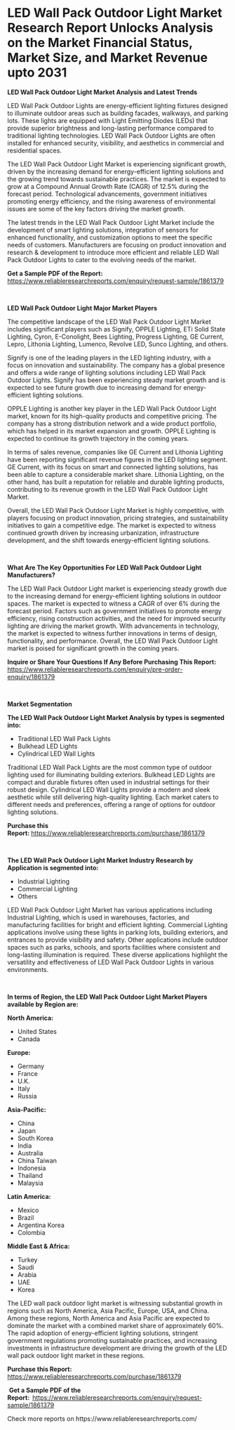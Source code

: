 <p><h1>LED Wall Pack Outdoor Light Market Research Report Unlocks Analysis on the Market Financial Status, Market Size, and Market Revenue upto 2031</h1></p><p><strong>LED Wall Pack Outdoor Light Market Analysis and Latest Trends</strong></p>
<p><p>LED Wall Pack Outdoor Lights are energy-efficient lighting fixtures designed to illuminate outdoor areas such as building facades, walkways, and parking lots. These lights are equipped with Light Emitting Diodes (LEDs) that provide superior brightness and long-lasting performance compared to traditional lighting technologies. LED Wall Pack Outdoor Lights are often installed for enhanced security, visibility, and aesthetics in commercial and residential spaces.</p><p>The LED Wall Pack Outdoor Light Market is experiencing significant growth, driven by the increasing demand for energy-efficient lighting solutions and the growing trend towards sustainable practices. The market is expected to grow at a Compound Annual Growth Rate (CAGR) of 12.5% during the forecast period. Technological advancements, government initiatives promoting energy efficiency, and the rising awareness of environmental issues are some of the key factors driving the market growth.</p><p>The latest trends in the LED Wall Pack Outdoor Light Market include the development of smart lighting solutions, integration of sensors for enhanced functionality, and customization options to meet the specific needs of customers. Manufacturers are focusing on product innovation and research & development to introduce more efficient and reliable LED Wall Pack Outdoor Lights to cater to the evolving needs of the market.</p></p>
<p><strong>Get a Sample PDF of the Report:&nbsp;</strong> <a href="https://www.reliableresearchreports.com/enquiry/request-sample/1861379">https://www.reliableresearchreports.com/enquiry/request-sample/1861379</a></p>
<p>&nbsp;</p>
<p><strong>LED Wall Pack Outdoor Light Major Market Players</strong></p>
<p><p>The competitive landscape of the LED Wall Pack Outdoor Light Market includes significant players such as Signify, OPPLE Lighting, ETi Solid State Lighting, Cyron, E-Conolight, Bees Lighting, Progress Lighting, GE Current, Lepro, Lithonia Lighting, Lumenco, Revolve LED, Sunco Lighting, and others. </p><p>Signify is one of the leading players in the LED lighting industry, with a focus on innovation and sustainability. The company has a global presence and offers a wide range of lighting solutions including LED Wall Pack Outdoor Lights. Signify has been experiencing steady market growth and is expected to see future growth due to increasing demand for energy-efficient lighting solutions.</p><p>OPPLE Lighting is another key player in the LED Wall Pack Outdoor Light market, known for its high-quality products and competitive pricing. The company has a strong distribution network and a wide product portfolio, which has helped in its market expansion and growth. OPPLE Lighting is expected to continue its growth trajectory in the coming years.</p><p>In terms of sales revenue, companies like GE Current and Lithonia Lighting have been reporting significant revenue figures in the LED lighting segment. GE Current, with its focus on smart and connected lighting solutions, has been able to capture a considerable market share. Lithonia Lighting, on the other hand, has built a reputation for reliable and durable lighting products, contributing to its revenue growth in the LED Wall Pack Outdoor Light Market.</p><p>Overall, the LED Wall Pack Outdoor Light Market is highly competitive, with players focusing on product innovation, pricing strategies, and sustainability initiatives to gain a competitive edge. The market is expected to witness continued growth driven by increasing urbanization, infrastructure development, and the shift towards energy-efficient lighting solutions.</p></p>
<p>&nbsp;</p>
<p><strong>What Are The Key Opportunities For LED Wall Pack Outdoor Light Manufacturers?</strong></p>
<p><p>The LED Wall Pack Outdoor Light market is experiencing steady growth due to the increasing demand for energy-efficient lighting solutions in outdoor spaces. The market is expected to witness a CAGR of over 6% during the forecast period. Factors such as government initiatives to promote energy efficiency, rising construction activities, and the need for improved security lighting are driving the market growth. With advancements in technology, the market is expected to witness further innovations in terms of design, functionality, and performance. Overall, the LED Wall Pack Outdoor Light market is poised for significant growth in the coming years.</p></p>
<p><strong>Inquire or Share Your Questions If Any Before Purchasing This Report:</strong> <a href="https://www.reliableresearchreports.com/enquiry/pre-order-enquiry/1861379">https://www.reliableresearchreports.com/enquiry/pre-order-enquiry/1861379</a></p>
<p>&nbsp;</p>
<p><strong>Market Segmentation</strong></p>
<p><strong>The LED Wall Pack Outdoor Light Market Analysis by types is segmented into:</strong></p>
<p><ul><li>Traditional LED Wall Pack Lights</li><li>Bulkhead LED Lights</li><li>Cylindrical LED Wall Lights</li></ul></p>
<p><p>Traditional LED Wall Pack Lights are the most common type of outdoor lighting used for illuminating building exteriors. Bulkhead LED Lights are compact and durable fixtures often used in industrial settings for their robust design. Cylindrical LED Wall Lights provide a modern and sleek aesthetic while still delivering high-quality lighting. Each market caters to different needs and preferences, offering a range of options for outdoor lighting solutions.</p></p>
<p><strong>Purchase this Report:&nbsp;</strong><a href="https://www.reliableresearchreports.com/purchase/1861379">https://www.reliableresearchreports.com/purchase/1861379</a></p>
<p>&nbsp;</p>
<p><strong>The LED Wall Pack Outdoor Light Market Industry Research by Application is segmented into:</strong></p>
<p><ul><li>Industrial Lighting</li><li>Commercial Lighting</li><li>Others</li></ul></p>
<p><p>LED Wall Pack Outdoor Light Market has various applications including Industrial Lighting, which is used in warehouses, factories, and manufacturing facilities for bright and efficient lighting. Commercial Lighting applications involve using these lights in parking lots, building exteriors, and entrances to provide visibility and safety. Other applications include outdoor spaces such as parks, schools, and sports facilities where consistent and long-lasting illumination is required. These diverse applications highlight the versatility and effectiveness of LED Wall Pack Outdoor Lights in various environments.</p></p>
<p>&nbsp;</p>
<p><strong>In terms of Region, the LED Wall Pack Outdoor Light Market Players available by Region are:</strong></p>
<p>
    <p> <strong> North America: </strong>
        <ul>
            <li>United States</li>
            <li>Canada</li>
        </ul>
        </p> 
    <p> <strong> Europe: </strong>
        <ul>
            <li>Germany</li>
            <li>France</li>
            <li>U.K.</li>
            <li>Italy</li>
            <li>Russia</li>
        </ul>
        </p> 
    <p> <strong> Asia-Pacific: </strong>
        <ul>
            <li>China</li>
            <li>Japan</li>
            <li>South Korea</li>
            <li>India</li>
            <li>Australia</li>
            <li>China Taiwan</li>
            <li>Indonesia</li>
            <li>Thailand</li>
            <li>Malaysia</li>
        </ul>
        </p> 
    <p> <strong> Latin America: </strong>
        <ul>
            <li>Mexico</li>
            <li>Brazil</li>
            <li>Argentina Korea</li>
            <li>Colombia</li>
        </ul>
        </p> 
    <p> <strong> Middle East & Africa: </strong>
        <ul>
            <li>Turkey</li>
            <li>Saudi</li>
            <li>Arabia</li>
            <li>UAE</li>
            <li>Korea</li>
        </ul>
    </p>
    </p>
<p><p>The LED wall pack outdoor light market is witnessing substantial growth in regions such as North America, Asia Pacific, Europe, USA, and China. Among these regions, North America and Asia Pacific are expected to dominate the market with a combined market share of approximately 60%. The rapid adoption of energy-efficient lighting solutions, stringent government regulations promoting sustainable practices, and increasing investments in infrastructure development are driving the growth of the LED wall pack outdoor light market in these regions.</p></p>
<p><strong>Purchase this Report: </strong><a href="https://www.reliableresearchreports.com/purchase/1861379">https://www.reliableresearchreports.com/purchase/1861379</a></p>
<p>&nbsp;<strong>Get a Sample PDF of the Report:&nbsp;&nbsp;</strong><a href="https://www.reliableresearchreports.com/enquiry/request-sample/1861379">https://www.reliableresearchreports.com/enquiry/request-sample/1861379</a></p>
<p><strong></strong></p>
<p>Check more reports on https://www.reliableresearchreports.com/</p>